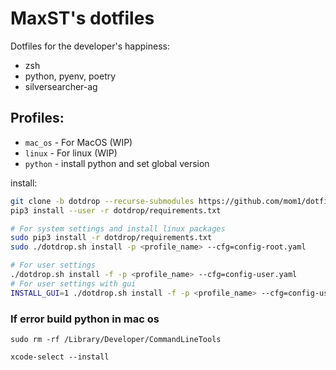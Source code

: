 # MaxST's dotfiles
Dotfiles for the developer's happiness:
- zsh
- python, pyenv, poetry
- silversearcher-ag

## Profiles:

- `mac_os` - For MacOS (WIP)
- `linux` - For linux (WIP)
- `python` - install python and set global version

install:

```bash
git clone -b dotdrop --recurse-submodules https://github.com/mom1/dotfiles.git && cd dotfiles
pip3 install --user -r dotdrop/requirements.txt
```

```bash
# For system settings and install linux packages
sudo pip3 install -r dotdrop/requirements.txt
sudo ./dotdrop.sh install -p <profile_name> --cfg=config-root.yaml
```

```bash
# For user settings
./dotdrop.sh install -f -p <profile_name> --cfg=config-user.yaml
# For user settings with gui
INSTALL_GUI=1 ./dotdrop.sh install -f -p <profile_name> --cfg=config-user.yaml
```


### If error build python in mac os

`sudo rm -rf /Library/Developer/CommandLineTools`

`xcode-select --install`
